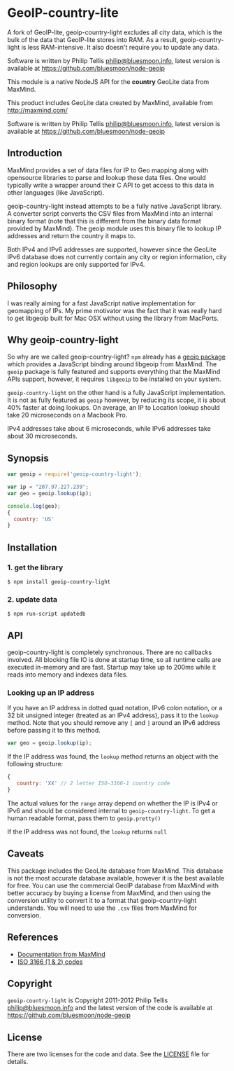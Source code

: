 GeoIP-country-lite
==================

A fork of GeoIP-lite, geoip-country-light excludes all city data, which is the bulk of the data that GeoIP-lite stores into RAM. As a result, geoip-country-light is less RAM-intensive. It also doesn't require you to update any data.

Software is written by Philip Tellis philip@bluesmoon.info, latest version is available at https://github.com/bluesmoon/node-geoip

This module is a native NodeJS API for the **country** GeoLite data from MaxMind.

This product includes GeoLite data created by MaxMind, available from http://maxmind.com/

Software is written by Philip Tellis <philip@bluesmoon.info>, latest version is available at https://github.com/bluesmoon/node-geoip

Introduction
------------

MaxMind provides a set of data files for IP to Geo mapping along with opensource libraries to parse and lookup these data files.
One would typically write a wrapper around their C API to get access to this data in other languages (like JavaScript).

geoip-country-light instead attempts to be a fully native JavaScript library.  A converter script converts the CSV files from MaxMind into
an internal binary format (note that this is different from the binary data format provided by MaxMind).  The geoip module uses this
binary file to lookup IP addresses and return the country it maps to.

Both IPv4 and IPv6 addresses are supported, however since the GeoLite IPv6 database does not currently contain any city or region
information, city and region lookups are only supported for IPv4.

Philosophy
----------

I was really aiming for a fast JavaScript native implementation for geomapping of IPs.  My prime motivator was the fact that it was
really hard to get libgeoip built for Mac OSX without using the library from MacPorts.

Why geoip-country-light
----------------------

So why are we called geoip-country-light?  `npm` already has a [geoip package](http://search.npmjs.org/#/geoip) which provides a JavaScript binding around libgeoip from MaxMind.  The `geoip` package is fully featured and supports everything that the MaxMind APIs support, however, it requires `libgeoip` to be installed on your system.

`geoip-country-light` on the other hand is a fully JavaScript implementation.  It is not as fully featured as `geoip` however, by reducing its scope, it is about 40% faster at doing lookups.  On average, an IP to Location lookup should take 20 microseconds on a Macbook Pro.

IPv4 addresses take about 6 microseconds, while IPv6 addresses take about 30 microseconds.

Synopsis
--------

```javascript
var geoip = require('geoip-country-light');

var ip = "207.97.227.239";
var geo = geoip.lookup(ip);

console.log(geo);
{ 
  country: 'US'
}
```

Installation
------------
### 1. get the library

    $ npm install geoip-country-light

### 2. update data

    $ npm run-script updatedb

API
---

geoip-country-light is completely synchronous. There are no callbacks involved. All blocking file IO is done at startup time, so all runtime calls are executed in-memory and are fast. Startup may take up to 200ms while it reads into memory and indexes data files.

### Looking up an IP address ###

If you have an IP address in dotted quad notation, IPv6 colon notation, or a 32 bit unsigned integer (treated
as an IPv4 address), pass it to the `lookup` method. Note that you should remove any `[` and `]` around an
IPv6 address before passing it to this method.

```javascript
var geo = geoip.lookup(ip);
```

If the IP address was found, the `lookup` method returns an object with the following structure:

```javascript
{
   country: 'XX' // 2 letter ISO-3166-1 country code
}
```

The actual values for the `range` array depend on whether the IP is IPv4 or IPv6 and should be
considered internal to `geoip-country-light`.  To get a human readable format, pass them to `geoip.pretty()`

If the IP address was not found, the `lookup` returns `null`

Caveats
-------

This package includes the GeoLite database from MaxMind.  This database is not the most accurate database available,
however it is the best available for free.  You can use the commercial GeoIP database from MaxMind with better
accuracy by buying a license from MaxMind, and then using the conversion utility to convert it to a format that
geoip-country-light understands.  You will need to use the `.csv` files from MaxMind for conversion.


References
----------
  - <a href="http://www.maxmind.com/app/iso3166">Documentation from MaxMind</a>
  - <a href="http://en.wikipedia.org/wiki/ISO_3166">ISO 3166 (1 & 2) codes</a>

Copyright
---------

`geoip-country-light` is Copyright 2011-2012 Philip Tellis <philip@bluesmoon.info> and the latest version of the code is
available at https://github.com/bluesmoon/node-geoip

License
-------

There are two licenses for the code and data.  See the [LICENSE](https://github.com/carlos/node-geoip-country/blob/master/LICENSE) file for details.
